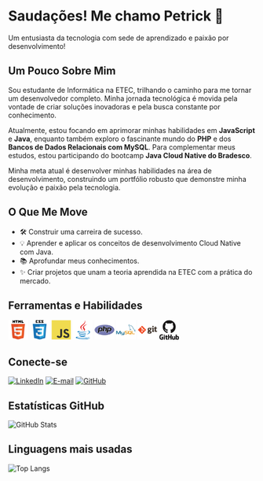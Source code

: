 # Saudações! Me chamo Petrick 🚀

Um entusiasta da tecnologia com sede de aprendizado e paixão por desenvolvimento!

## Um Pouco Sobre Mim
Sou estudante de Informática na ETEC, trilhando o caminho para me tornar um desenvolvedor completo. Minha jornada tecnológica é movida pela vontade de criar soluções inovadoras e pela busca constante por conhecimento.

Atualmente, estou focando em aprimorar minhas habilidades em **JavaScript** e **Java**, enquanto também exploro o fascinante mundo do **PHP** e dos **Bancos de Dados Relacionais com MySQL**. Para complementar meus estudos, estou participando do bootcamp **Java Cloud Native do Bradesco**.

Minha meta atual é desenvolver minhas habilidades na área de desenvolvimento, construindo um portfólio robusto que demonstre minha evolução e paixão pela tecnologia.

## O Que Me Move
- 🛠️ Construir uma carreira de sucesso.
- 💡 Aprender e aplicar os conceitos de desenvolvimento Cloud Native com Java.
- 📚 Aprofundar meus conhecimentos.
- ✨ Criar projetos que unam a teoria aprendida na ETEC com a prática do mercado.

## Ferramentas e Habilidades
<p align="left">
<img src="https://raw.githubusercontent.com/devicons/devicon/master/icons/html5/html5-original-wordmark.svg" alt="html5" width="40" height="40"/>
<img src="https://raw.githubusercontent.com/devicons/devicon/master/icons/css3/css3-original-wordmark.svg" alt="css3" width="40" height="40"/>
<img src="https://raw.githubusercontent.com/devicons/devicon/master/icons/javascript/javascript-original.svg" alt="javascript" width="40" height="40"/>
<img src="https://raw.githubusercontent.com/devicons/devicon/master/icons/java/java-original.svg" alt="java" width="40" height="40"/>
<img src="https://raw.githubusercontent.com/devicons/devicon/master/icons/php/php-original.svg" alt="php" width="40" height="40"/>
<img src="https://raw.githubusercontent.com/devicons/devicon/master/icons/mysql/mysql-original-wordmark.svg" alt="mysql" width="40" height="40"/>
<img src="https://raw.githubusercontent.com/devicons/devicon/master/icons/git/git-original-wordmark.svg" alt="git" width="40" height="40"/>
<img src="https://raw.githubusercontent.com/devicons/devicon/master/icons/github/github-original-wordmark.svg" alt="github" width="40" height="40"/>
</p>

## Conecte-se
[![LinkedIn](https://img.shields.io/badge/linkedin-%230077B5.svg?style=for-the-badge&logo=linkedin&logoColor=white)](https://www.linkedin.com/in/PetrickPreite/)
[![E-mail](https://img.shields.io/badge/-Email-0077B5?style=for-the-badge&logo=microsoft-outlook&logoColor=white)](mailto:petrickpreite@gmail.com)
[![GitHub](https://img.shields.io/badge/GitHub-0077B5?style=for-the-badge&logo=github&logoColor=white)](https://github.com/PkHenri)

## Estatísticas GitHub
![GitHub Stats](https://github-readme-stats.vercel.app/api?username=SeuNomeDeUsuario&show_icons=true&theme=radical)

## Linguagens mais usadas
![Top Langs](https://github-readme-stats.vercel.app/api/top-langs/?username=SeuNomeDeUsuario&layout=compact&theme=radical)
